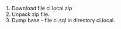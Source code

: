 1. Download file ci.local.zip
2. Unpack zip file.
3. Dump base - file ci.sql in directory ci.local.
